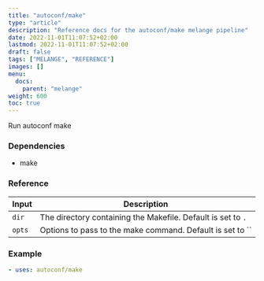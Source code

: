 ```yaml
---
title: "autoconf/make"
type: "article"
description: "Reference docs for the autoconf/make melange pipeline"
date: 2022-11-01T11:07:52+02:00
lastmod: 2022-11-01T11:07:52+02:00
draft: false
tags: ["MELANGE", "REFERENCE"]
images: []
menu:
  docs:
    parent: "melange"
weight: 600
toc: true
---
```



Run autoconf make

### Dependencies
- make


### Reference
| Input  | Description                                                  |
|--------|--------------------------------------------------------------|
| `dir`  | The directory containing the Makefile. Default is set to `.` |
| `opts` | Options to pass to the make command. Default is set to ``    |


### Example
```yaml
- uses: autoconf/make

```

